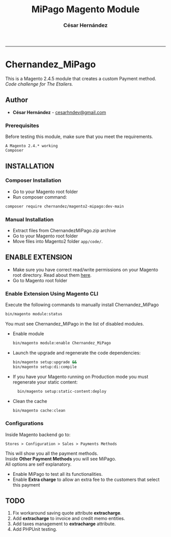 <header align="center">
<h1>MiPago Magento Module</h1>
<h3>César Hernández</h3>
</header>
<hr>

# Chernandez_MiPago

This is a Magento 2.4.5 module that creates a custom Payment method.<br>
<i>Code challenge for The Etailers.</i>

## Author
* **César Hernández** - [cesarhndev@gmail.com](mailto:cesarhndev@gmail.com)


### Prerequisites

Before testing this module, make sure that you meet the requirements.

```
A Magento 2.4.* working
Composer
```

## INSTALLATION
### Composer Installation
* Go to your Magento root folder
* Run composer command:
```sh
composer require chernandez/magento2-mipago:dev-main
```
### Manual Installation
* Extract files from ChernandezMiPago.zip archive
* Go to your Magento root folder
* Move files into Magento2 folder `app/code/`.


## ENABLE EXTENSION
* Make sure you have correct read/write permissions on your Magento root directory.
  Read about them [here](https://experienceleague.adobe.com/docs/commerce-operations/configuration-guide/deployment/file-system-permissions.html?lang=en).
* Go to Magento root folder

###  Enable Extension Using Magento CLI
Execute the following commands to manually install Chernandez_MiPago
   ```sh
  bin/magento module:status
   ``` 
You must see Chernandez_MiPago in the list of disabled modules.

- Enable module 
   ```sh
   bin/magento module:enable Chernandez_MiPago
   ```
- Launch the upgrade and regenerate the code dependencies:
   ```sh
   bin/magento setup:upgrade &&
   bin/magento setup:di:compile
   ```
  
- If you have your Magento running on Production mode you must regenerate your static content:
  ```sh
    bin/magento setup:static-content:deploy
  ```
- Clean the cache
   ```sh
   bin/magento cache:clean
   ```

### Configurations

Inside Magento backend go to:
```
Stores > Configuration > Sales > Payments Methods
```
This will show you all the payment methods.<br>
Inside <b>Other Payment Methods </b> you will see MiPago.
<br>All options are self explanatory.
- Enable MiPago to test all its functionalities.
- Enable <b>Extra charge</b> to allow an extra fee to the customers that select this payment 


## TODO
1. Fix workaround saving quote attribute <b>extracharge</b>.
2. Add <b>extracharge</b> to invoice and credit memo entities.
3. Add taxes management to <b>extracharge</b> attribute.
4. Add PHPUnit testing.

